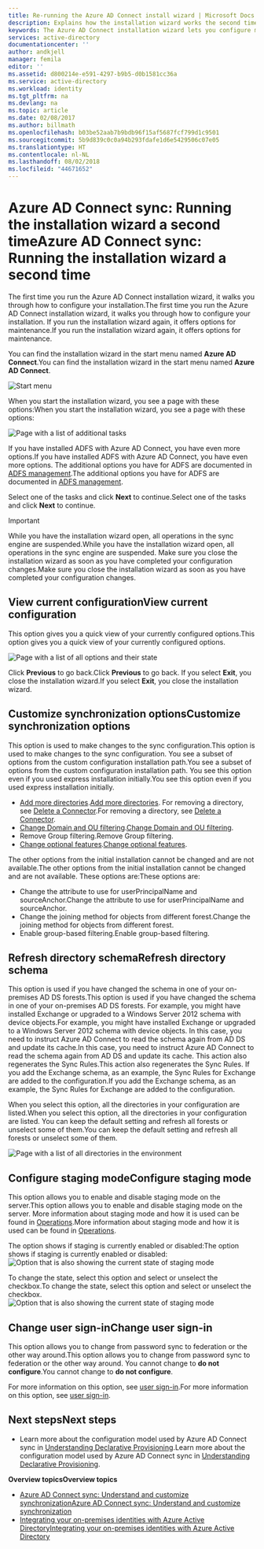 ```yaml
---
title: Re-running the Azure AD Connect install wizard | Microsoft Docs
description: Explains how the installation wizard works the second time you run it.
keywords: The Azure AD Connect installation wizard lets you configure maintenance settings the second time you run it
services: active-directory
documentationcenter: ''
author: andkjell
manager: femila
editor: ''
ms.assetid: d800214e-e591-4297-b9b5-d0b1581cc36a
ms.service: active-directory
ms.workload: identity
ms.tgt_pltfrm: na
ms.devlang: na
ms.topic: article
ms.date: 02/08/2017
ms.author: billmath
ms.openlocfilehash: b03be52aab7b9bdb96f15af5687fcf799d1c9501
ms.sourcegitcommit: 5b9d839c0c0a94b293fdafe1d6e5429506c07e05
ms.translationtype: HT
ms.contentlocale: nl-NL
ms.lasthandoff: 08/02/2018
ms.locfileid: "44671652"
---
```

# <a name="azure-ad-connect-sync-running-the-installation-wizard-a-second-time"></a><span data-ttu-id="f5c26-104">Azure AD Connect sync: Running the installation wizard a second time</span><span class="sxs-lookup"><span data-stu-id="f5c26-104">Azure AD Connect sync: Running the installation wizard a second time</span></span>
<span data-ttu-id="f5c26-105">The first time you run the Azure AD Connect installation wizard, it walks you through how to configure your installation.</span><span class="sxs-lookup"><span data-stu-id="f5c26-105">The first time you run the Azure AD Connect installation wizard, it walks you through how to configure your installation.</span></span> <span data-ttu-id="f5c26-106">If you run the installation wizard again, it offers options for maintenance.</span><span class="sxs-lookup"><span data-stu-id="f5c26-106">If you run the installation wizard again, it offers options for maintenance.</span></span>

<span data-ttu-id="f5c26-107">You can find the installation wizard in the start menu named **Azure AD Connect**.</span><span class="sxs-lookup"><span data-stu-id="f5c26-107">You can find the installation wizard in the start menu named **Azure AD Connect**.</span></span>

![Start menu](https://docstestmedia1.blob.core.windows.net/azure-media/articles/active-directory/connect/media/active-directory-aadconnectsync-installation-wizard/startmenu.png)

<span data-ttu-id="f5c26-109">When you start the installation wizard, you see a page with these options:</span><span class="sxs-lookup"><span data-stu-id="f5c26-109">When you start the installation wizard, you see a page with these options:</span></span>

![Page with a list of additional tasks](https://docstestmedia1.blob.core.windows.net/azure-media/articles/active-directory/connect/media/active-directory-aadconnectsync-installation-wizard/additionaltasks.png)

<span data-ttu-id="f5c26-111">If you have installed ADFS with Azure AD Connect, you have even more options.</span><span class="sxs-lookup"><span data-stu-id="f5c26-111">If you have installed ADFS with Azure AD Connect, you have even more options.</span></span> <span data-ttu-id="f5c26-112">The additional options you have for ADFS are documented in [ADFS management](active-directory-aadconnect-federation-management.md#manage-ad-fs).</span><span class="sxs-lookup"><span data-stu-id="f5c26-112">The additional options you have for ADFS are documented in [ADFS management](active-directory-aadconnect-federation-management.md#manage-ad-fs).</span></span>

<span data-ttu-id="f5c26-113">Select one of the tasks and click **Next** to continue.</span><span class="sxs-lookup"><span data-stu-id="f5c26-113">Select one of the tasks and click **Next** to continue.</span></span>

> [!IMPORTANT]
> <span data-ttu-id="f5c26-114">While you have the installation wizard open, all operations in the sync engine are suspended.</span><span class="sxs-lookup"><span data-stu-id="f5c26-114">While you have the installation wizard open, all operations in the sync engine are suspended.</span></span> <span data-ttu-id="f5c26-115">Make sure you close the installation wizard as soon as you have completed your configuration changes.</span><span class="sxs-lookup"><span data-stu-id="f5c26-115">Make sure you close the installation wizard as soon as you have completed your configuration changes.</span></span>
>
>

## <a name="view-current-configuration"></a><span data-ttu-id="f5c26-116">View current configuration</span><span class="sxs-lookup"><span data-stu-id="f5c26-116">View current configuration</span></span>
<span data-ttu-id="f5c26-117">This option gives you a quick view of your currently configured options.</span><span class="sxs-lookup"><span data-stu-id="f5c26-117">This option gives you a quick view of your currently configured options.</span></span>

![Page with a list of all options and their state](https://docstestmedia1.blob.core.windows.net/azure-media/articles/active-directory/connect/media/active-directory-aadconnectsync-installation-wizard/viewconfig.png)

<span data-ttu-id="f5c26-119">Click **Previous** to go back.</span><span class="sxs-lookup"><span data-stu-id="f5c26-119">Click **Previous** to go back.</span></span> <span data-ttu-id="f5c26-120">If you select **Exit**, you close the installation wizard.</span><span class="sxs-lookup"><span data-stu-id="f5c26-120">If you select **Exit**, you close the installation wizard.</span></span>

## <a name="customize-synchronization-options"></a><span data-ttu-id="f5c26-121">Customize synchronization options</span><span class="sxs-lookup"><span data-stu-id="f5c26-121">Customize synchronization options</span></span>
<span data-ttu-id="f5c26-122">This option is used to make changes to the sync configuration.</span><span class="sxs-lookup"><span data-stu-id="f5c26-122">This option is used to make changes to the sync configuration.</span></span> <span data-ttu-id="f5c26-123">You see a subset of options from the custom configuration installation path.</span><span class="sxs-lookup"><span data-stu-id="f5c26-123">You see a subset of options from the custom configuration installation path.</span></span> <span data-ttu-id="f5c26-124">You see this option even if you used express installation initially.</span><span class="sxs-lookup"><span data-stu-id="f5c26-124">You see this option even if you used express installation initially.</span></span>

* <span data-ttu-id="f5c26-125">[Add more directories](active-directory-aadconnect-get-started-custom.md#connect-your-directories).</span><span class="sxs-lookup"><span data-stu-id="f5c26-125">[Add more directories](active-directory-aadconnect-get-started-custom.md#connect-your-directories).</span></span> <span data-ttu-id="f5c26-126">For removing a directory, see [Delete a Connector](active-directory-aadconnectsync-service-manager-ui-connectors.md#delete).</span><span class="sxs-lookup"><span data-stu-id="f5c26-126">For removing a directory, see [Delete a Connector](active-directory-aadconnectsync-service-manager-ui-connectors.md#delete).</span></span>
* <span data-ttu-id="f5c26-127">[Change Domain and OU filtering](active-directory-aadconnect-get-started-custom.md#domain-and-ou-filtering).</span><span class="sxs-lookup"><span data-stu-id="f5c26-127">[Change Domain and OU filtering](active-directory-aadconnect-get-started-custom.md#domain-and-ou-filtering).</span></span>
* <span data-ttu-id="f5c26-128">Remove Group filtering.</span><span class="sxs-lookup"><span data-stu-id="f5c26-128">Remove Group filtering.</span></span>
* <span data-ttu-id="f5c26-129">[Change optional features](active-directory-aadconnect-get-started-custom.md#optional-features).</span><span class="sxs-lookup"><span data-stu-id="f5c26-129">[Change optional features](active-directory-aadconnect-get-started-custom.md#optional-features).</span></span>

<span data-ttu-id="f5c26-130">The other options from the initial installation cannot be changed and are not available.</span><span class="sxs-lookup"><span data-stu-id="f5c26-130">The other options from the initial installation cannot be changed and are not available.</span></span> <span data-ttu-id="f5c26-131">These options are:</span><span class="sxs-lookup"><span data-stu-id="f5c26-131">These options are:</span></span>

* <span data-ttu-id="f5c26-132">Change the attribute to use for userPrincipalName and sourceAnchor.</span><span class="sxs-lookup"><span data-stu-id="f5c26-132">Change the attribute to use for userPrincipalName and sourceAnchor.</span></span>
* <span data-ttu-id="f5c26-133">Change the joining method for objects from different forest.</span><span class="sxs-lookup"><span data-stu-id="f5c26-133">Change the joining method for objects from different forest.</span></span>
* <span data-ttu-id="f5c26-134">Enable group-based filtering.</span><span class="sxs-lookup"><span data-stu-id="f5c26-134">Enable group-based filtering.</span></span>

## <a name="refresh-directory-schema"></a><span data-ttu-id="f5c26-135">Refresh directory schema</span><span class="sxs-lookup"><span data-stu-id="f5c26-135">Refresh directory schema</span></span>
<span data-ttu-id="f5c26-136">This option is used if you have changed the schema in one of your on-premises AD DS forests.</span><span class="sxs-lookup"><span data-stu-id="f5c26-136">This option is used if you have changed the schema in one of your on-premises AD DS forests.</span></span> <span data-ttu-id="f5c26-137">For example, you might have installed Exchange or upgraded to a Windows Server 2012 schema with device objects.</span><span class="sxs-lookup"><span data-stu-id="f5c26-137">For example, you might have installed Exchange or upgraded to a Windows Server 2012 schema with device objects.</span></span> <span data-ttu-id="f5c26-138">In this case, you need to instruct Azure AD Connect to read the schema again from AD DS and update its cache.</span><span class="sxs-lookup"><span data-stu-id="f5c26-138">In this case, you need to instruct Azure AD Connect to read the schema again from AD DS and update its cache.</span></span> <span data-ttu-id="f5c26-139">This action also regenerates the Sync Rules.</span><span class="sxs-lookup"><span data-stu-id="f5c26-139">This action also regenerates the Sync Rules.</span></span> <span data-ttu-id="f5c26-140">If you add the Exchange schema, as an example, the Sync Rules for Exchange are added to the configuration.</span><span class="sxs-lookup"><span data-stu-id="f5c26-140">If you add the Exchange schema, as an example, the Sync Rules for Exchange are added to the configuration.</span></span>

<span data-ttu-id="f5c26-141">When you select this option, all the directories in your configuration are listed.</span><span class="sxs-lookup"><span data-stu-id="f5c26-141">When you select this option, all the directories in your configuration are listed.</span></span> <span data-ttu-id="f5c26-142">You can keep the default setting and refresh all forests or unselect some of them.</span><span class="sxs-lookup"><span data-stu-id="f5c26-142">You can keep the default setting and refresh all forests or unselect some of them.</span></span>

![Page with a list of all directories in the environment](https://docstestmedia1.blob.core.windows.net/azure-media/articles/active-directory/connect/media/active-directory-aadconnectsync-installation-wizard/refreshschema.png)

## <a name="configure-staging-mode"></a><span data-ttu-id="f5c26-144">Configure staging mode</span><span class="sxs-lookup"><span data-stu-id="f5c26-144">Configure staging mode</span></span>
<span data-ttu-id="f5c26-145">This option allows you to enable and disable staging mode on the server.</span><span class="sxs-lookup"><span data-stu-id="f5c26-145">This option allows you to enable and disable staging mode on the server.</span></span> <span data-ttu-id="f5c26-146">More information about staging mode and how it is used can be found in [Operations](active-directory-aadconnectsync-operations.md#staging-mode).</span><span class="sxs-lookup"><span data-stu-id="f5c26-146">More information about staging mode and how it is used can be found in [Operations](active-directory-aadconnectsync-operations.md#staging-mode).</span></span>

<span data-ttu-id="f5c26-147">The option shows if staging is currently enabled or disabled:</span><span class="sxs-lookup"><span data-stu-id="f5c26-147">The option shows if staging is currently enabled or disabled:</span></span>  
![Option that is also showing the current state of staging mode](https://docstestmedia1.blob.core.windows.net/azure-media/articles/active-directory/connect/media/active-directory-aadconnectsync-installation-wizard/stagingmodecurrentstate.png)

<span data-ttu-id="f5c26-149">To change the state, select this option and select or unselect the checkbox.</span><span class="sxs-lookup"><span data-stu-id="f5c26-149">To change the state, select this option and select or unselect the checkbox.</span></span>  
![Option that is also showing the current state of staging mode](https://docstestmedia1.blob.core.windows.net/azure-media/articles/active-directory/connect/media/active-directory-aadconnectsync-installation-wizard/stagingmodeenable.png)

## <a name="change-user-sign-in"></a><span data-ttu-id="f5c26-151">Change user sign-in</span><span class="sxs-lookup"><span data-stu-id="f5c26-151">Change user sign-in</span></span>
<span data-ttu-id="f5c26-152">This option allows you to change from password sync to federation or the other way around.</span><span class="sxs-lookup"><span data-stu-id="f5c26-152">This option allows you to change from password sync to federation or the other way around.</span></span> <span data-ttu-id="f5c26-153">You cannot change to **do not configure**.</span><span class="sxs-lookup"><span data-stu-id="f5c26-153">You cannot change to **do not configure**.</span></span>

<span data-ttu-id="f5c26-154">For more information on this option, see [user sign-in](active-directory-aadconnect-user-signin.md#changing-the-user-sign-in-method).</span><span class="sxs-lookup"><span data-stu-id="f5c26-154">For more information on this option, see [user sign-in](active-directory-aadconnect-user-signin.md#changing-the-user-sign-in-method).</span></span>

## <a name="next-steps"></a><span data-ttu-id="f5c26-155">Next steps</span><span class="sxs-lookup"><span data-stu-id="f5c26-155">Next steps</span></span>
* <span data-ttu-id="f5c26-156">Learn more about the configuration model used by Azure AD Connect sync in [Understanding Declarative Provisioning](active-directory-aadconnectsync-understanding-declarative-provisioning.md).</span><span class="sxs-lookup"><span data-stu-id="f5c26-156">Learn more about the configuration model used by Azure AD Connect sync in [Understanding Declarative Provisioning](active-directory-aadconnectsync-understanding-declarative-provisioning.md).</span></span>

<span data-ttu-id="f5c26-157">**Overview topics**</span><span class="sxs-lookup"><span data-stu-id="f5c26-157">**Overview topics**</span></span>

* [<span data-ttu-id="f5c26-158">Azure AD Connect sync: Understand and customize synchronization</span><span class="sxs-lookup"><span data-stu-id="f5c26-158">Azure AD Connect sync: Understand and customize synchronization</span></span>](active-directory-aadconnectsync-whatis.md)
* [<span data-ttu-id="f5c26-159">Integrating your on-premises identities with Azure Active Directory</span><span class="sxs-lookup"><span data-stu-id="f5c26-159">Integrating your on-premises identities with Azure Active Directory</span></span>](active-directory-aadconnect.md)







